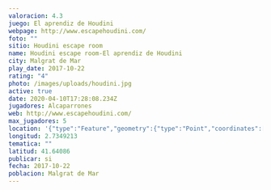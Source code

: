 ```yaml
---
valoracion: 4.3
juego: El aprendiz de Houdini
webpage: http://www.escapehoudini.com/
foto: ""
sitio: Houdini escape room
name: Houdini escape room-El aprendiz de Houdini
city: Malgrat de Mar
play_date: 2017-10-22
rating: "4"
photo: /images/uploads/houdini.jpg
active: true
date: 2020-04-10T17:28:08.234Z
jugadores: Alcaparrones
web: http://www.escapehoudini.com/
max_jugadores: 5
location: '{"type":"Feature","geometry":{"type":"Point","coordinates":[2.7349213,41.64086]}}'
longitud: 2.7349213
tematica: ""
latitud: 41.64086
publicar: si
fecha: 2017-10-22
poblacion: Malgrat de Mar
---
```

